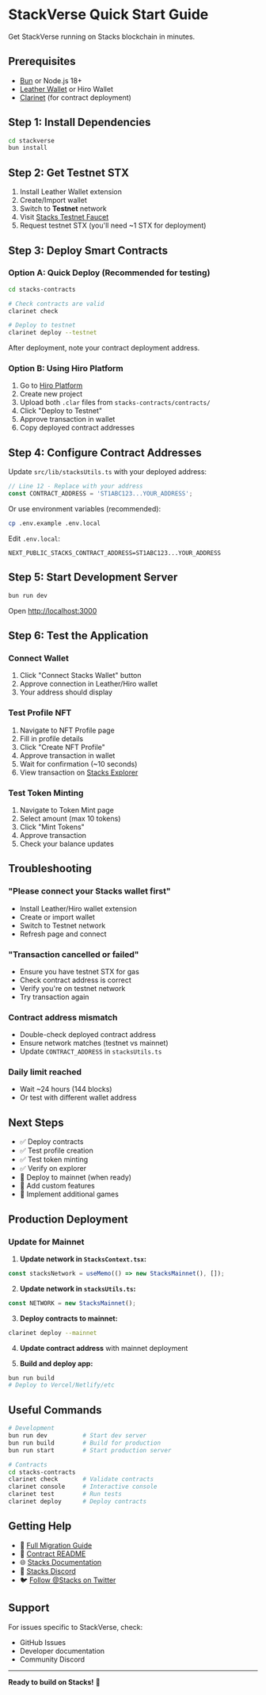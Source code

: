 # StackVerse Quick Start Guide

Get StackVerse running on Stacks blockchain in minutes.

## Prerequisites

- [Bun](https://bun.sh/) or Node.js 18+
- [Leather Wallet](https://leather.io/) or Hiro Wallet
- [Clarinet](https://github.com/hirosystems/clarinet) (for contract deployment)

## Step 1: Install Dependencies

```bash
cd stackverse
bun install
```

## Step 2: Get Testnet STX

1. Install Leather Wallet extension
2. Create/Import wallet
3. Switch to **Testnet** network
4. Visit [Stacks Testnet Faucet](https://explorer.hiro.so/sandbox/faucet)
5. Request testnet STX (you'll need ~1 STX for deployment)

## Step 3: Deploy Smart Contracts

### Option A: Quick Deploy (Recommended for testing)

```bash
cd stacks-contracts

# Check contracts are valid
clarinet check

# Deploy to testnet
clarinet deploy --testnet
```

After deployment, note your contract deployment address.

### Option B: Using Hiro Platform

1. Go to [Hiro Platform](https://platform.hiro.so/)
2. Create new project
3. Upload both `.clar` files from `stacks-contracts/contracts/`
4. Click "Deploy to Testnet"
5. Approve transaction in wallet
6. Copy deployed contract addresses

## Step 4: Configure Contract Addresses

Update `src/lib/stacksUtils.ts` with your deployed address:

```typescript
// Line 12 - Replace with your address
const CONTRACT_ADDRESS = 'ST1ABC123...YOUR_ADDRESS';
```

Or use environment variables (recommended):

```bash
cp .env.example .env.local
```

Edit `.env.local`:
```env
NEXT_PUBLIC_STACKS_CONTRACT_ADDRESS=ST1ABC123...YOUR_ADDRESS
```

## Step 5: Start Development Server

```bash
bun run dev
```

Open [http://localhost:3000](http://localhost:3000)

## Step 6: Test the Application

### Connect Wallet
1. Click "Connect Stacks Wallet" button
2. Approve connection in Leather/Hiro wallet
3. Your address should display

### Test Profile NFT
1. Navigate to NFT Profile page
2. Fill in profile details
3. Click "Create NFT Profile"
4. Approve transaction in wallet
5. Wait for confirmation (~10 seconds)
6. View transaction on [Stacks Explorer](https://explorer.hiro.so/)

### Test Token Minting
1. Navigate to Token Mint page
2. Select amount (max 10 tokens)
3. Click "Mint Tokens"
4. Approve transaction
5. Check your balance updates

## Troubleshooting

### "Please connect your Stacks wallet first"
- Install Leather/Hiro wallet extension
- Create or import wallet
- Switch to Testnet network
- Refresh page and connect

### "Transaction cancelled or failed"
- Ensure you have testnet STX for gas
- Check contract address is correct
- Verify you're on testnet network
- Try transaction again

### Contract address mismatch
- Double-check deployed contract address
- Ensure network matches (testnet vs mainnet)
- Update `CONTRACT_ADDRESS` in `stacksUtils.ts`

### Daily limit reached
- Wait ~24 hours (144 blocks)
- Or test with different wallet address

## Next Steps

- ✅ Deploy contracts
- ✅ Test profile creation
- ✅ Test token minting  
- ✅ Verify on explorer
- 🔄 Deploy to mainnet (when ready)
- 🔄 Add custom features
- 🔄 Implement additional games

## Production Deployment

### Update for Mainnet

1. **Update network in `StacksContext.tsx`:**
```typescript
const stacksNetwork = useMemo(() => new StacksMainnet(), []);
```

2. **Update network in `stacksUtils.ts`:**
```typescript
const NETWORK = new StacksMainnet();
```

3. **Deploy contracts to mainnet:**
```bash
clarinet deploy --mainnet
```

4. **Update contract address** with mainnet deployment

5. **Build and deploy app:**
```bash
bun run build
# Deploy to Vercel/Netlify/etc
```

## Useful Commands

```bash
# Development
bun run dev          # Start dev server
bun run build        # Build for production
bun run start        # Start production server

# Contracts
cd stacks-contracts
clarinet check       # Validate contracts
clarinet console     # Interactive console
clarinet test        # Run tests
clarinet deploy      # Deploy contracts
```

## Getting Help

- 📖 [Full Migration Guide](./STACKS_MIGRATION_GUIDE.md)
- 📖 [Contract README](./stacks-contracts/README.md)
- 🌐 [Stacks Documentation](https://docs.stacks.co/)
- 💬 [Stacks Discord](https://discord.gg/stacks)
- 🐦 [Follow @Stacks on Twitter](https://twitter.com/stacks)

## Support

For issues specific to StackVerse, check:
- GitHub Issues
- Developer documentation
- Community Discord

---

**Ready to build on Stacks!** 🚀

